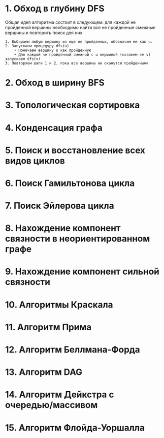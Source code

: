

# 1. Обход в глубину DFS

Общая идея алгоритма состоит в следующем: для каждой не пройденной вершины необходимо найти все не пройденные смежные вершины и повторить поиск для них
```
1. Выбираем любую вершину из еще не пройденных, обозначим ее как u.
2. Запускаем процедуру dfs(u)
    • Помечаем вершину u как пройденную
    • Для каждой не пройденной смежной с u вершиной (назовем ее v) запускаем dfs(v)
3. Повторяем шаги 1 и 2, пока все вершины не окажутся пройденными
```


# 2. Обход в ширину BFS




# 3. Топологическая сортировка


# 4. Конденсация графа



# 5. Поиск и восстановление всех видов циклов


# 6. Поиск Гамильтонова цикла

# 7. Поиск Эйлерова цикла


# 8. Нахождение компонент связности в неориентированном графе

# 9. Нахождение компонент сильной связности


# 10. Алгоритмы Краскала


# 11. Алгоритм Прима

# 12. Алгоритм Беллмана-Форда

# 13. Алгоритм DAG



# 14. Алгоритм Дейкстра с очередью/массивом



# 15. Алгоритм Флойда-Уоршалла
















